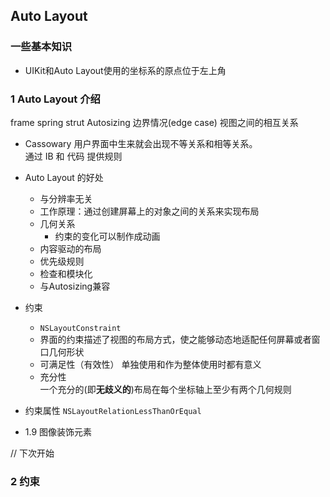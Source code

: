 Auto Layout
-----------
### 一些基本知识
- UIKit和Auto Layout使用的坐标系的原点位于左上角


### 1 Auto Layout 介绍
frame spring strut Autosizing 
边界情况(edge case) 视图之间的相互关系

- Cassowary 
用户界面中生来就会出现不等关系和相等关系。  
通过 IB 和 代码 提供规则
- Auto Layout 的好处 
    + 与分辨率无关
    + 工作原理：通过创建屏幕上的对象之间的关系来实现布局
    + 几何关系  
        * 约束的变化可以制作成动画
    + 内容驱动的布局
    + 优先级规则
    + 检查和模块化
    + 与Autosizing兼容 
- 约束
    + `NSLayoutConstraint`
    + 界面的约束描述了视图的布局方式，使之能够动态地适配任何屏幕或者窗口几何形状
    + 可满足性（有效性）
        单独使用和作为整体使用时都有意义
    + 充分性   
        一个充分的(即**无歧义的**)布局在每个坐标轴上至少有两个几何规则
- 约束属性
    `NSLayoutRelationLessThanOrEqual`

- 1.9 图像装饰元素 

// 下次开始
### 2 约束
    
